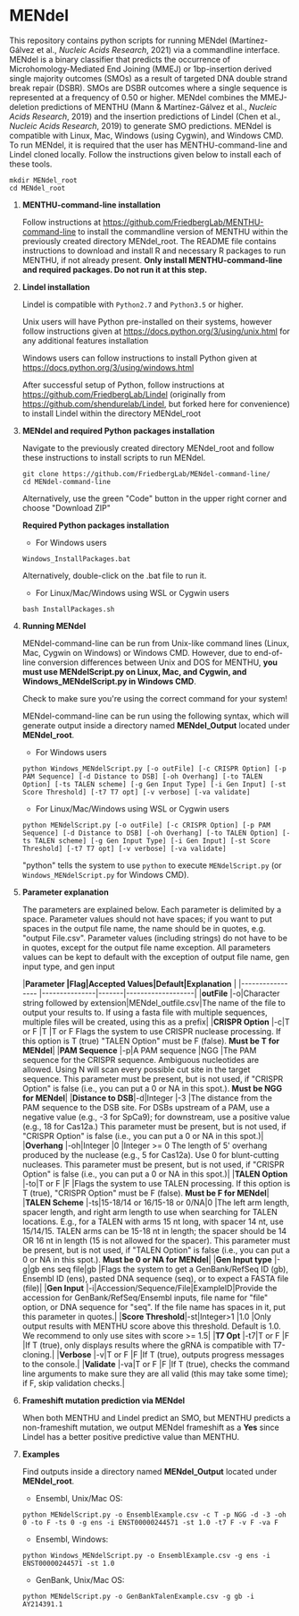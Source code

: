 # MENdel

This repository contains python scripts for running MENdel (Martínez-Gálvez et al., *Nucleic Acids Research*, 2021) via a commandline interface. MENdel is a binary classifier that predicts the occurrence of Microhomology-Mediated End Joining (MMEJ) or 1bp-insertion derived single majority outcomes (SMOs) as a result of targeted DNA double strand break repair (DSBR). SMOs are DSBR outcomes where a single sequence is represented at a frequency of 0.50 or higher. MENdel combines the MMEJ-deletion predictions of MENTHU (Mann & Martínez-Gálvez et al., *Nucleic Acids Research*, 2019) and the insertion predictions of Lindel (Chen et al., *Nucleic Acids Research*, 2019) to generate SMO predictions. MENdel is compatible with Linux, Mac, Windows (using Cygwin), and Windows CMD. To run MENdel, it is required that the user has MENTHU-command-line and Lindel cloned locally. Follow the instructions given below to install each of these tools.

```
mkdir MENdel_root
cd MENdel_root
```

1. **MENTHU-command-line installation**
   
   Follow instructions at https://github.com/FriedbergLab/MENTHU-command-line to install the commandline version of MENTHU within the previously created directory MENdel_root. The README file contains instructions to download and install R and necessary R packages to run MENTHU, if not already present. **Only install MENTHU-command-line and required packages. Do not run it at this step.**

2. **Lindel installation**

   Lindel is compatible with ```Python2.7``` and ```Python3.5``` or higher.
   
   Unix users will have Python pre-installed on their systems, however follow instructions given at https://docs.python.org/3/using/unix.html for any additional features installation
   
   Windows users can follow instructions to install Python given at https://docs.python.org/3/using/windows.html
   
   After successful setup of Python, follow instructions at https://github.com/FriedbergLab/Lindel (originally from https://github.com/shendurelab/Lindel, but forked here for convenience) to install Lindel within the directory MENdel_root

3. **MENdel and required Python packages installation**

   Navigate to the previously created directory MENdel_root and follow these instructions to install scripts to run MENdel.
   
   ```
   git clone https://github.com/FriedbergLab/MENdel-command-line/
   cd MENdel-command-line
   ```
   
   Alternatively, use the green "Code" button in the upper right corner and choose "Download ZIP"
   
   **Required Python packages installation**
   
   - For Windows users
   
   ```
   Windows_InstallPackages.bat
   ```
   
   Alternatively, double-click on the .bat file to run it.
   
   - For Linux/Mac/Windows using WSL or Cygwin users
   
   ```
   bash InstallPackages.sh
   ```

4. **Running MENdel**

   MENdel-command-line can be run from Unix-like command lines (Linux, Mac, Cygwin on Windows) or Windows CMD. However, due to end-of-line conversion differences between Unix and DOS for MENTHU, **you must use MENdelScript.py on Linux, Mac, and Cygwin, and Windows_MENdelScript.py in Windows CMD**. 

   Check to make sure you're using the correct command for your system!

   MENdel-command-line can be run using the following syntax, which will generate output inside a directory named **MENdel_Output** located under **MENdel_root**.
   
   - For Windows users
   
   ```
   python Windows_MENdelScript.py [-o outFile] [-c CRISPR Option] [-p PAM Sequence] [-d Distance to DSB] [-oh Overhang] [-to TALEN Option] [-ts TALEN scheme] [-g Gen Input Type] [-i Gen Input] [-st Score Threshold] [-t7 T7 opt] [-v verbose] [-va validate]
   ```
   
   - For Linux/Mac/Windows using WSL or Cygwin users
   
   ```
   python MENdelScript.py [-o outFile] [-c CRISPR Option] [-p PAM Sequence] [-d Distance to DSB] [-oh Overhang] [-to TALEN Option] [-ts TALEN scheme] [-g Gen Input Type] [-i Gen Input] [-st Score Threshold] [-t7 T7 opt] [-v verbose] [-va validate]
   ```
   
   "python" tells the system to use ```python``` to execute ```MENdelScript.py``` (or ```Windows_MENdelScript.py``` for Windows CMD).
   
5. **Parameter explanation**

   The parameters are explained below. Each parameter is delimited by a space. Parameter values should not have spaces; if you want to put spaces in the output file name, the name should be in quotes, e.g. "output File.csv". Parameter values (including strings) do not have to be in quotes, except for the output file name exception. All parameters values can be kept to default with the exception of output file name, gen input type, and gen input
   
   |**Parameter        |Flag|Accepted Values|Default|Explanation** |
   |-----------------  |---------------|-------|-------------------|
   |**outFile**        |-o|Character string followed by extension|MENdel_outfile.csv|The name of the file to output your results to. If using a fasta file with multiple sequences, multiple files will be created, using this as a prefix|
   |**CRISPR Option**  |-c|T or F         |T      |T or F Flags the system to use CRISPR nuclease processing. If this option is T (true) "TALEN Option" must be F (false). **Must be T for MENdel**|
   |**PAM Sequence**   |-p|A PAM sequence |NGG    |The PAM sequence for the CRISPR sequence. Ambiguous nucleotides are allowed. Using N will scan every possible cut site in the target sequence. This parameter must be present, but is not used, if "CRISPR Option" is false (i.e., you can put a 0 or NA in this spot.). **Must be NGG for MENdel**|
   |**Distance to DSB**|-d|Integer      |-3       |The distance from the PAM sequence to the DSB site. For DSBs upstream of a PAM, use a negative value (e.g., -3 for SpCa9); for downstream, use a positive value (e.g., 18 for Cas12a.) This parameter must be present, but is not used, if "CRISPR Option" is false (i.e., you can put a 0 or NA in this spot.)|
   |**Overhang**       |-oh|Integer      |0        |Integer >= 0 The length of 5' overhang produced by the nuclease (e.g., 5 for Cas12a). Use 0 for blunt-cutting nucleases. This parameter must be present, but is not used, if "CRISPR Option" is false (i.e., you can put a 0 or NA in this spot.)|
   |**TALEN Option**   |-to|T or F       |F        |Flags the system to use TALEN processing. If this option is T (true), "CRISPR Option" must be F (false). **Must be F for MENdel**|
   |**TALEN Scheme**   |-ts|15-18/14 or 16/15-18 or 0/NA|0 |The left arm length, spacer length, and right arm length to use when searching for TALEN locations. E.g., for a TALEN with arms 15 nt long, with spacer 14 nt, use 15/14/15. TALEN arms can be 15-18 nt in length; the spacer should be 14 OR 16 nt in length (15 is not allowed for the spacer). This parameter must be present, but is not used, if "TALEN Option" is false (i.e., you can put a 0 or NA in this spot.). **Must be 0 or NA for MENdel**|
   |**Gen Input type** |-g|gb ens seq file|gb     |Flags the system to get a GenBank/RefSeq ID (gb), Ensembl ID (ens), pasted DNA sequence (seq), or to expect a FASTA file (file)|
   |**Gen Input**      |-i|Accession/Sequence/File|ExampleID|Provide the accession for GenBank/RefSeq/Ensembl inputs, file name for "file" option, or DNA sequence for "seq". If the file name has spaces in it, put this parameter in quotes.|
   |**Score Threshold**|-st|Integer>1    |1.0      |Only output results with MENTHU score above this threshold. Default is 1.0. We recommend to only use sites with score >= 1.5|
   |**T7 Opt**         |-t7|T or F       |F        |If T (true), only displays results where the gRNA is compatible with T7-cloning.|
   |**Verbose**        |-v|T or F       |F        |If T (true), outputs progress messages to the console.|
   |**Validate**       |-va|T or F       |F        |If T (true), checks the command line arguments to make sure they are all valid (this may take some time); if F, skip validation checks.|

6. **Frameshift mutation prediction via MENdel**
   
   When both MENTHU and Lindel predict an SMO, but MENTHU predicts a non-frameshift mutation, we output MENdel frameshift as a **Yes** since Lindel has a better positive predictive value than MENTHU.

8. **Examples**

   Find outputs inside a directory named **MENdel_Output** located under **MENdel_root**.

   - Ensembl, Unix/Mac OS:
   
   ```
   python MENdelScript.py -o EnsemblExample.csv -c T -p NGG -d -3 -oh 0 -to F -ts 0 -g ens -i ENST00000244571 -st 1.0 -t7 F -v F -va F
   ```
   
   - Ensembl, Windows:
   
   ```
   python Windows_MENdelScript.py -o EnsemblExample.csv -g ens -i ENST00000244571 -st 1.0
   ```

   - GenBank, Unix/Mac OS:
   
   ```
   python MENdelScript.py -o GenBankTalenExample.csv -g gb -i AY214391.1
   ```
